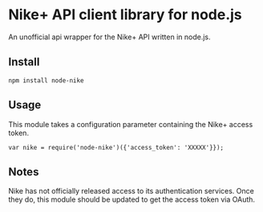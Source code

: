 Nike+ API client library for node.js
====================================

An unofficial api wrapper for the Nike+ API written in node.js.

Install
-------

    npm install node-nike

Usage
-----

This module takes a configuration parameter containing the Nike+ access token.

    var nike = require('node-nike')({'access_token': 'XXXXX'}});

Notes
-----

Nike has not officially released access to its authentication services.  Once they do, this module should be updated to get the access token via OAuth.
